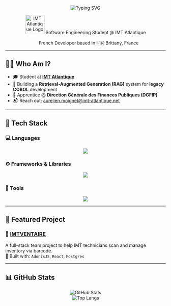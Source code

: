 <p align="center">
  <img src="https://readme-typing-svg.herokuapp.com?font=Syne&size=32&duration=2500&pause=1000&center=true&vCenter=true&width=600&height=60&lines=👋+Hi+!+I'm+Aurélien+Moignet;I'+m+passionate+on+Software+💻" alt="Typing SVG" />
</p>

<div align="center">
  <img src="https://upload.wikimedia.org/wikipedia/commons/6/67/IMT_Atlantique_logo.png" alt="IMT Atlantique Logo" height="60" /> Software Engineering Student @ IMT Atlantique
</div>

<p align="center">
  <img src="https://flagcdn.com/fr.svg" height="16"/> French Developer based in 🇫🇷 Brittany, France
</p>

---

## 👨‍💻 Who Am I?

- 🎓 Student at [**IMT Atlantique**](https://www.imt-atlantique.fr)
- 🧠 Building a **Retrieval-Augmented Generation (RAG)** system for **legacy COBOL** development
- 💼 Apprentice @ **Direction Générale des Finances Publiques (DGFIP)**
- 📬 Reach out: [aurelien.moignet@imt-atlantique.net](mailto:aurelien.moignet@imt-atlantique.net)

---

## 🚀 Tech Stack

### 💻 Languages
<p align="center">
  <img src="https://skillicons.dev/icons?i=python,js,ts,html,css,php,java,cpp,c" />
</p>

### ⚙️ Frameworks & Libraries
<p align="center">
  <img src="https://skillicons.dev/icons?i=react,reactnative,nodejs,angular,qt,adonisjs" />
</p>

### 🧰 Tools
<p align="center">
  <img src="https://skillicons.dev/icons?i=vscode,git,docker,postman,figma,github,notion" />
</p>

---

## 📂 Featured Project

### 🔗 [IMTVENTAIRE](#)
A full-stack team project to help IMT technicians scan and manage inventory via barcode.  
🔧 Built with: `AdonisJS`, `React`, `Postgres`

---

## 📊 GitHub Stats

<p align="center">
  <img src="https://github-readme-stats.vercel.app/api?username=aurelien2247&show_icons=true&theme=tokyonight" alt="GitHub Stats" />
  <br />
  <img src="https://github-readme-stats.vercel.app/api/top-langs/?username=aurelien2247&layout=compact&theme=tokyonight" alt="Top Langs" />
</p>
